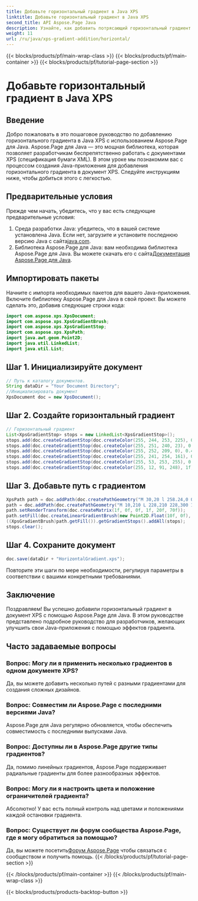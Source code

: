 ```yaml
---
title: Добавьте горизонтальный градиент в Java XPS
linktitle: Добавьте горизонтальный градиент в Java XPS
second_title: API Aspose.Page Java
description: Узнайте, как добавить потрясающий горизонтальный градиент в документы XPS на Java с помощью Aspose.Page. Следуйте нашему пошаговому руководству для бесшовной интеграции.
weight: 11
url: /ru/java/xps-gradient-addition/horizontal/
---
```


{{< blocks/products/pf/main-wrap-class >}}
{{< blocks/products/pf/main-container >}}
{{< blocks/products/pf/tutorial-page-section >}}

# Добавьте горизонтальный градиент в Java XPS

## Введение
Добро пожаловать в это пошаговое руководство по добавлению горизонтального градиента в Java XPS с использованием Aspose.Page для Java. Aspose.Page для Java — это мощная библиотека, которая позволяет разработчикам беспрепятственно работать с документами XPS (спецификация бумаги XML).
В этом уроке мы познакомим вас с процессом создания Java-приложения для добавления горизонтального градиента в документ XPS. Следуйте инструкциям ниже, чтобы добиться этого с легкостью.
## Предварительные условия
Прежде чем начать, убедитесь, что у вас есть следующие предварительные условия:
1. Среда разработки Java: убедитесь, что в вашей системе установлена Java. Если нет, загрузите и установите последнюю версию Java с сайта[java.com](https://www.java.com).
2.  Библиотека Aspose.Page для Java: вам необходима библиотека Aspose.Page для Java. Вы можете скачать его с сайта[Документация Aspose.Page для Java](https://reference.aspose.com/page/java/).
## Импортировать пакеты
Начните с импорта необходимых пакетов для вашего Java-приложения. Включите библиотеку Aspose.Page для Java в свой проект. Вы можете сделать это, добавив следующие строки кода:
```java
import com.aspose.xps.XpsDocument;
import com.aspose.xps.XpsGradientBrush;
import com.aspose.xps.XpsGradientStop;
import com.aspose.xps.XpsPath;
import java.awt.geom.Point2D;
import java.util.LinkedList;
import java.util.List;
```
## Шаг 1. Инициализируйте документ
```java
// Путь к каталогу документов.
String dataDir = "Your Document Directory";
//Инициализировать документ
XpsDocument doc = new XpsDocument();
```
## Шаг 2. Создайте горизонтальный градиент
```java
// Горизонтальный градиент
List<XpsGradientStop> stops = new LinkedList<XpsGradientStop>();
stops.add(doc.createGradientStop(doc.createColor(255, 244, 253, 225), 0.0673828f));
stops.add(doc.createGradientStop(doc.createColor(255, 251, 240, 23), 0.314453f));
stops.add(doc.createGradientStop(doc.createColor(255, 252, 209, 0), 0.482422f));
stops.add(doc.createGradientStop(doc.createColor(255, 241, 254, 161), 0.634766f));
stops.add(doc.createGradientStop(doc.createColor(255, 53, 253, 255), 0.915039f));
stops.add(doc.createGradientStop(doc.createColor(255, 12, 91, 248), 1f));
```
## Шаг 3. Добавьте путь с градиентом
```java
XpsPath path = doc.addPath(doc.createPathGeometry("M 30,20 l 258.24,0 0,56.64 -258.24,0 Z"));
path = doc.addPath(doc.createPathGeometry("M 10,210 L 228,210 228,300 10,300"));
path.setRenderTransform(doc.createMatrix(1f, 0f, 0f, 1f, 20f, 70f));
path.setFill(doc.createLinearGradientBrush(new Point2D.Float(10f, 0f), new Point2D.Float(228f, 0f)));
((XpsGradientBrush)path.getFill()).getGradientStops().addAll(stops);
stops.clear();
```
## Шаг 4. Сохраните документ
```java
doc.save(dataDir + "HorizontalGradient.xps");
```
Повторите эти шаги по мере необходимости, регулируя параметры в соответствии с вашими конкретными требованиями.
## Заключение
Поздравляем! Вы успешно добавили горизонтальный градиент в документ XPS с помощью Aspose.Page для Java. В этом руководстве представлено подробное руководство для разработчиков, желающих улучшить свои Java-приложения с помощью эффектов градиента.
## Часто задаваемые вопросы
### Вопрос: Могу ли я применить несколько градиентов в одном документе XPS?
Да, вы можете добавить несколько путей с разными градиентами для создания сложных дизайнов.
### Вопрос: Совместим ли Aspose.Page с последними версиями Java?
Aspose.Page для Java регулярно обновляется, чтобы обеспечить совместимость с последними выпусками Java.
### Вопрос: Доступны ли в Aspose.Page другие типы градиентов?
Да, помимо линейных градиентов, Aspose.Page поддерживает радиальные градиенты для более разнообразных эффектов.
### Вопрос: Могу ли я настроить цвета и положение ограничителей градиента?
Абсолютно! У вас есть полный контроль над цветами и положениями каждой остановки градиента.
### Вопрос: Существует ли форум сообщества Aspose.Page, где я могу обратиться за помощью?
 Да, вы можете посетить[Форум Aspose.Page](https://forum.aspose.com/c/page/39) чтобы связаться с сообществом и получить помощь.
{{< /blocks/products/pf/tutorial-page-section >}}

{{< /blocks/products/pf/main-container >}}
{{< /blocks/products/pf/main-wrap-class >}}

{{< blocks/products/products-backtop-button >}}
